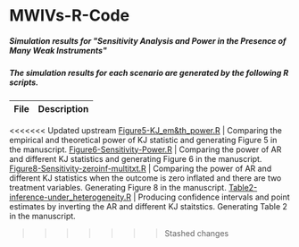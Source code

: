 # MWIVs-R-Code
##### Simulation results for "Sensitivity Analysis and Power in the Presence of Many Weak Instruments"
##### The simulation results for each scenario are generated by the following R scripts.


File | Description
---- | ----
<<<<<<< Updated upstream
[Figure5-KJ_em&th_power.R](Figure3-KJ_em&th_power.R) | Comparing the empirical and theoretical power of KJ statistic and generating Figure 5 in the manuscript. 
[Figure6-Sensitivity-Power.R](Figure4-Sensitivity-Power.R) | Comparing the power of AR and different KJ statistics and generating Figure 6 in the manuscript. 
[Figure8-Sensitivity-zeroinf-multitxt.R](Figure5-Sensitivity-zeroinf-multitxt.R) | Comparing the power of AR and different KJ statistics when the outcome is zero inflated and there are two treatment variables.  Generating Figure 8 in the manuscript. 
[Table2-inference-under_heterogeneity.R](Table1-inference-under_heterogeneity.R) | Producing confidence intervals and point estimates by inverting the AR and different KJ staitstics. Generating Table 2 in the manuscript.
>>>>>>> Stashed changes
